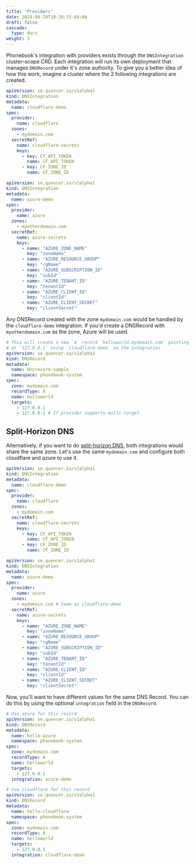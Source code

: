 ```yaml
---
title: 'Providers'
date: 2024-09-20T10:38:15-04:00
draft: false
cascade:
  type: docs
weight: 3
---
```


Phonebook's integration with providers exists through the `DNSIntegration` cluster-scope CRD. Each integration will run its own deployment that manages `DNSRecord` under it's zone authority. To give you a better idea of how this work, imagine a cluster where the 2 following integrations are created.

```yaml
apiVersion: se.quencer.io/v1alpha1
kind: DNSIntegration
metadata:
  name: cloudflare-demo
spec:
  provider:
    name: cloudflare
  zones:
    - mydomain.com
  secretRef:
    name: cloudflare-secrets
    keys:
      - key: CF_API_TOKEN
        name: CF_API_TOKEN
      - key: CF_ZONE_ID
        name: CF_ZONE_ID
```

```yaml
apiVersion: se.quencer.io/v1alpha1
kind: DNSIntegration
metadata:
  name: azure-demo
spec:
  provider:
    name: azure
  zones:
    - myotherdomain.com
  secretRef:
    name: azure-secrets
    keys:
      - name: "AZURE_ZONE_NAME"
        key: "zoneName"
      - name: "AZURE_RESOURCE_GROUP"
        key: "rgName"
      - name: "AZURE_SUBSCRIPTION_ID"
        key: "subId"
      - name: "AZURE_TENANT_ID"
        key: "tenantId"
      - name: "AZURE_CLIENT_ID"
        key: "clientId"
      - name: "AZURE_CLIENT_SECRET"
        key: "clientSecret"
```

Any DNSRecord created with the zone `mydomain.com` would be handled by the `cloudflare-demo` integration. If you'd create a DNSRecord with `myotherdomain.com` as the zone, Azure will be used. 

```yaml
# This will create a new `A` record `helloworld.mydomain.com` pointing
# at `127.0.0.1` using `cloudflare-demo` as the integration
apiVersion: se.quencer.io/v1alpha1
kind: DNSRecord
metadata:
  name: dnsrecord-sample
  namespace: phonebook-system
spec:
  zone: mydomain.com
  recordType: A
  name: helloworld
  targets:
    - 127.0.0.1
    - 127.0.0.2 # If provider supports multi-target    
```

## Split-Horizon DNS

Alternatively, if you want to do [split-horizon DNS](https://en.wikipedia.org/wiki/Split-horizon_DNS), both integrations would share the same zone. Let's use the same `mydomain.com` and configure both cloudflare and azure to use it.

```yaml
apiVersion: se.quencer.io/v1alpha1
kind: DNSIntegration
metadata:
  name: cloudflare-demo
spec:
  provider:
    name: cloudflare
  zones:
    - mydomain.com
  secretRef:
    name: cloudflare-secrets
    keys:
      - key: CF_API_TOKEN
        name: CF_API_TOKEN
      - key: CF_ZONE_ID
        name: CF_ZONE_ID
```

```yaml
apiVersion: se.quencer.io/v1alpha1
kind: DNSIntegration
metadata:
  name: azure-demo
spec:
  provider:
    name: azure
  zones:
    - mydomain.com # Same as cloudflare-demo
  secretRef:
    name: azure-secrets
    keys:
      - name: "AZURE_ZONE_NAME"
        key: "zoneName"
      - name: "AZURE_RESOURCE_GROUP"
        key: "rgName"
      - name: "AZURE_SUBSCRIPTION_ID"
        key: "subId"
      - name: "AZURE_TENANT_ID"
        key: "tenantId"
      - name: "AZURE_CLIENT_ID"
        key: "clientId"
      - name: "AZURE_CLIENT_SECRET"
        key: "clientSecret"
```

Now, you'll want to have different values for the same DNS Record. You can do this by using the optional `integration` field in the `DNSRecord`.

```yaml
# Use azure for this record
apiVersion: se.quencer.io/v1alpha1
kind: DNSRecord
metadata:
  name: hello-azure
  namespace: phonebook-system
spec:
  zone: mydomain.com
  recordType: A
  name: helloworld
  targets:
    - 127.0.0.1
  integration: azure-demo
```

```yaml
# Use cloudflare for this record
apiVersion: se.quencer.io/v1alpha1
kind: DNSRecord
metadata:
  name: hello-cloudflare 
  namespace: phonebook-system
spec:
  zone: mydomain.com
  recordType: A
  name: helloworld
  targets:
    - 127.0.0.5
  integration: cloudflare-demo
```

